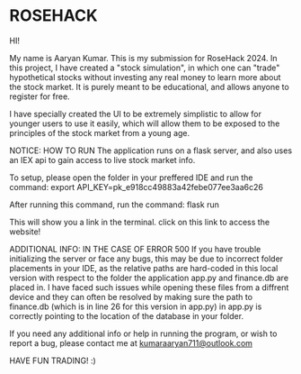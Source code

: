 # ROSEHACK
HI!


My name is Aaryan Kumar. This is my submission for RoseHack 2024.
In this project, I have created a "stock simulation", in which one can "trade" hypothetical stocks without investing any real money to learn more about the stock market.
It is purely meant to be educational, and allows anyone to register for free.

I have specially created the UI to be extremely simplistic to allow for younger users to use it easily, which will allow them to be exposed to the principles of the stock market from a young age.

NOTICE: HOW TO RUN
The application runs on a flask server, and also uses an IEX api to gain access to live stock market info.

To setup, please open the folder in your preffered IDE and run the command:    export API_KEY=pk_e918cc49883a42febe077ee3aa6c26

After running this command, run the command:    flask run

This will show you a link in the terminal. click on this link to access the website!


ADDITIONAL INFO: IN THE CASE OF ERROR  500
If you have trouble initializing the server or face any bugs, this may be due to incorrect folder placements in your IDE, as the relative paths are hard-coded in this local version with respect to the folder the application app.py and finance.db are placed in. I have faced such issues while opening these files from a diffrent device and they can often be resolved by making sure the path to finance.db  (which is in line 26 for this version in app.py) in app.py is correctly pointing to the location of the database in your folder.

If you need any additional info or help in running the program, or wish to report a bug, please contact me at kumaraaryan711@outlook.com

HAVE FUN TRADING!  :)
